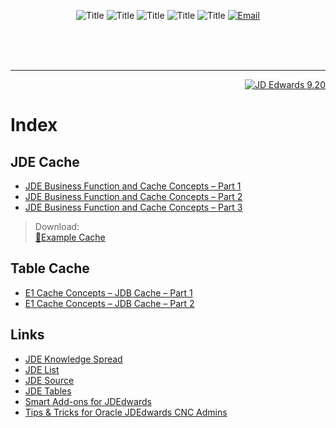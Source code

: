 <div align="center">

![Title](http://satyr.io/1000x80/1?text=Working+with+Cache(s))
![Title](http://satyr.io/1000x80/white?text=by)
![Title](http://satyr.io/1000x80/white?text=Giovani+Perotto+Mesquita)
![Title](http://satyr.io/1000x80/white?text=Thanks+to)
![Title](http://satyr.io/1000x80/white?text=Ankit+Karwayun)
[![Email](https://img.shields.io/badge/mail-giovanipm%40gmaill.com-lightgray.svg)](mailto:giovanipm@gmail.com)

</div>

<br>
<br>
<br>

---

<div align="right">

[![JD Edwards 9.20](https://img.shields.io/badge/JD_Edwards-9.20-brightgreen.svg)](https://www.oracle.com/technical-resources/documentation/jd-edwards-enterpriseone.html)

</div>

# Index

## JDE Cache

- [JDE Business Function and Cache Concepts – Part 1](https://github.com/GiovaniPM/DMNTests/blob/main/Courses/JDE%20Cache/JDE%20Business%20Function%20and%20Cache%20Concepts%20%E2%80%93%20Part%201%20.md)
- [JDE Business Function and Cache Concepts – Part 2](https://github.com/GiovaniPM/DMNTests/blob/main/Courses/JDE%20Cache/JDE%20Business%20Function%20and%20Cache%20Concepts%20%E2%80%93%20Part%202%20.md)
- [JDE Business Function and Cache Concepts – Part 3](https://github.com/GiovaniPM/DMNTests/blob/main/Courses/JDE%20Cache/JDE%20Business%20Function%20and%20Cache%20Concepts%20%E2%80%93%20Part%203%20.md)

>Download:<br>[💾Example Cache](https://www.jdesource.com/wp-content/uploads/B59TEST9.zip)

## Table Cache

- [E1 Cache Concepts – JDB Cache – Part 1](https://github.com/GiovaniPM/DMNTests/blob/main/Courses/JDE%20Cache/E1%20Cache%20Concepts%20%E2%80%93%20JDB%20Cache%20%E2%80%93%20Part%201%20.md)
- [E1 Cache Concepts – JDB Cache – Part 2](https://github.com/GiovaniPM/DMNTests/blob/main/Courses/JDE%20Cache/E1%20Cache%20Concepts%20%E2%80%93%20JDB%20Cache%20%E2%80%93%20Part%202%20.md)

## Links

- [JDE Knowledge Spread](https://www.jdefusion.com/)
- [JDE List](https://www.jdelist.com)
- [JDE Source](https://www.jdesource.com/)
- [JDE Tables](http://www.jdetables.com/)
- [Smart Add-ons for JDEdwards](https://jdemart.com/)
- [Tips & Tricks for Oracle JDEdwards CNC Admins](https://e1tips.com/)